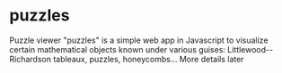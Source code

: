 # puzzles
Puzzle viewer
"puzzles" is a simple web app in Javascript to visualize certain mathematical objects known under various guises: Littlewood--Richardson tableaux, puzzles, honeycombs...
More details later